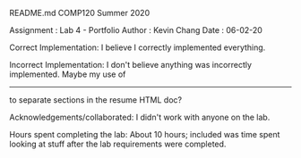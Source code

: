 README.md
COMP120 Summer 2020

Assignment    : Lab 4 - Portfolio
Author        : Kevin Chang
Date          : 06-02-20

Correct Implementation:
    I believe I correctly implemented everything.

Incorrect Implementation:
	I don't believe anything was incorrectly implemented.
	Maybe my use of <hr/> to separate sections in the resume HTML doc?

Acknowledgements/collaborated:
	I didn't work with anyone on the lab.

Hours spent completing the lab:
	About 10 hours; included was time spent looking at stuff after the 
	lab requirements were completed.


